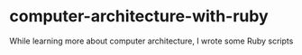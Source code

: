 # computer-architecture-with-ruby
While learning more about computer architecture, I wrote some Ruby scripts
